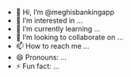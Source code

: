 - 👋 Hi, I’m @meghisbankingapp
- 👀 I’m interested in ...
- 🌱 I’m currently learning ...
- 💞️ I’m looking to collaborate on ...
- 📫 How to reach me ...
- 😄 Pronouns: ...
- ⚡ Fun fact: ...

<!---
meghisbankingapp/meghisbankingapp is a ✨ special ✨ repository because its `README.md` (this file) appears on your GitHub profile.
You can click the Preview link to take a look at your changes.
--->
